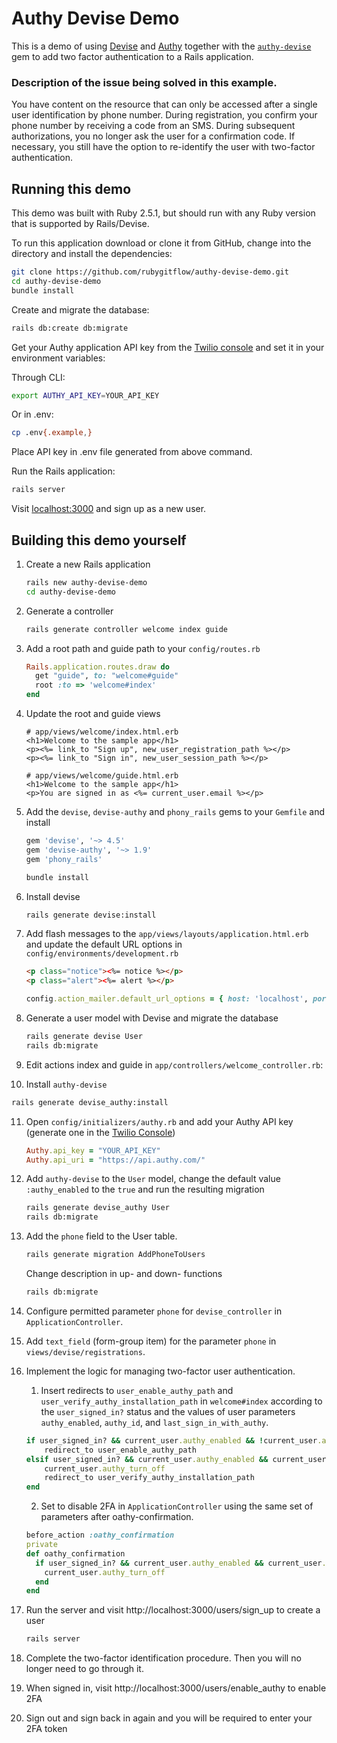 # Authy Devise Demo

This is a demo of using [Devise](https://github.com/plataformatec/devise) and [Authy](https://www.twilio.com/docs/authy) together with the [`authy-devise`](https://github.com/twilio/authy-devise) gem to add two factor authentication to a Rails application.
### Description of the issue being solved in this example.
You have content on the resource that can only be accessed after a single user identification by phone number. During registration, you confirm your phone number by receiving a code from an SMS. During subsequent authorizations, you no longer ask the user for a confirmation code. If necessary, you still have the option to re-identify the user with two-factor authentication.

## Running this demo

This demo was built with Ruby 2.5.1, but should run with any Ruby version that is supported by Rails/Devise.

To run this application download or clone it from GitHub, change into the directory and install the dependencies:

```bash
git clone https://github.com/rubygitflow/authy-devise-demo.git
cd authy-devise-demo
bundle install
```

Create and migrate the database:

```bash
rails db:create db:migrate
```

Get your Authy application API key from the [Twilio console](https://www.twilio.com/console/authy/applications) and set it in your environment variables:

Through CLI:

```bash
export AUTHY_API_KEY=YOUR_API_KEY
```

Or in .env:

```bash
cp .env{.example,}
```

Place API key in .env file generated from above command.

Run the Rails application:

```bash
rails server
```

Visit [localhost:3000](http://localhost:3000) and sign up as a new user.


## Building this demo yourself

1. Create a new Rails application

   ```bash
   rails new authy-devise-demo
   cd authy-devise-demo
   ```

2. Generate a controller

   ```bash
   rails generate controller welcome index guide
   ```

3. Add a root path and guide path to your `config/routes.rb`

   ```ruby
   Rails.application.routes.draw do
     get "guide", to: "welcome#guide"
     root :to => 'welcome#index'
   end
   ```

4. Update the root and guide views

   ```erb
   # app/views/welcome/index.html.erb
   <h1>Welcome to the sample app</h1>
   <p><%= link_to "Sign up", new_user_registration_path %></p>
   <p><%= link_to "Sign in", new_user_session_path %></p>
   ```

   ```erb
   # app/views/welcome/guide.html.erb
   <h1>Welcome to the sample app</h1>
   <p>You are signed in as <%= current_user.email %></p>
   ```

5. Add the `devise`, `devise-authy` and `phony_rails` gems to your `Gemfile` and install

   ```ruby
   gem 'devise', '~> 4.5'
   gem 'devise-authy', '~> 1.9'
   gem 'phony_rails'
   ```

   ```bash
   bundle install
   ```

6. Install devise

   ```bash
   rails generate devise:install
   ```

7. Add flash messages to the `app/views/layouts/application.html.erb` and update the default URL options in `config/environments/development.rb`

   ```html
   <p class="notice"><%= notice %></p>
   <p class="alert"><%= alert %></p>
   ```

   ```ruby
   config.action_mailer.default_url_options = { host: 'localhost', port: 3000 }
   ```

8. Generate a user model with Devise and migrate the database

   ```bash
   rails generate devise User
   rails db:migrate
   ```

9. Edit actions index and guide in `app/controllers/welcome_controller.rb`:

10. Install `authy-devise`

   ```bash
   rails generate devise_authy:install
   ```

11. Open `config/initializers/authy.rb` and add your Authy API key (generate one in the [Twilio Console](https://www.twilio.com/console/authy/applications))

    ```ruby
    Authy.api_key = "YOUR_API_KEY"
    Authy.api_uri = "https://api.authy.com/"
    ```

12. Add `authy-devise` to the `User` model, change the default value `:authy_enabled` to the `true` and run the resulting migration

    ```bash
    rails generate devise_authy User
    rails db:migrate
    ```
    
13. Add the `phone` field to the User table.

    ```bash
    rails generate migration AddPhoneToUsers
    ```
    Change description in up- and down- functions
    ```bash
    rails db:migrate
    ```
    
14. Сonfigure permitted parameter `phone` for `devise_controller` in `ApplicationController`.

15. Add `text_field` (form-group item) for the parameter `phone` in `views/devise/registrations`.

16. Implement the logic for managing two-factor user authentication.

    1. Insert redirects to `user_enable_authy_path` and `user_verify_authy_installation_path` in `welcome#index` according to the `user_signed_in?` status and the values of user parameters `authy_enabled`, `authy_id`, and `last_sign_in_with_authy`.
    
    ```ruby
    if user_signed_in? && current_user.authy_enabled && !current_user.authy_id && !current_user.last_sign_in_with_authy
		redirect_to user_enable_authy_path
    elsif user_signed_in? && current_user.authy_enabled && current_user.authy_id && !current_user.last_sign_in_with_authy
		current_user.authy_turn_off 
		redirect_to user_verify_authy_installation_path
    end
    ```
    
    2. Set to disable 2FA in `ApplicationController` using the same set of parameters after oathy-confirmation.
    
     ```ruby
     before_action :oathy_confirmation
     private
     def oathy_confirmation
       if user_signed_in? && current_user.authy_enabled && current_user.last_sign_in_with_authy
         current_user.authy_turn_off
       end
     end
    ```

17. Run the server and visit http://localhost:3000/users/sign_up to create a user

    ```bash
    rails server
    ```

18. Complete the two-factor identification procedure. Then you will no longer need to go through it.

19. When signed in, visit http://localhost:3000/users/enable_authy to enable 2FA

20. Sign out and sign back in again and you will be required to enter your 2FA token

